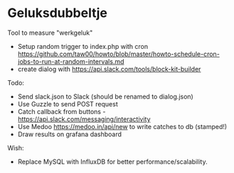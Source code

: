 # Geluksdubbeltje
Tool to measure "werkgeluk"

- Setup random trigger to index.php with cron https://github.com/taw00/howto/blob/master/howto-schedule-cron-jobs-to-run-at-random-intervals.md 
- create dialog with https://api.slack.com/tools/block-kit-builder


Todo:
- Send slack.json to Slack (should be renamed to dialog.json)
- Use Guzzle to send POST request
- Catch callback from buttons - https://api.slack.com/messaging/interactivity
- Use Medoo https://medoo.in/api/new to write catches to db (stamped!)
- Draw results on grafana dashboard 

Wish: 
- Replace MySQL with InfluxDB for better performance/scalability. 